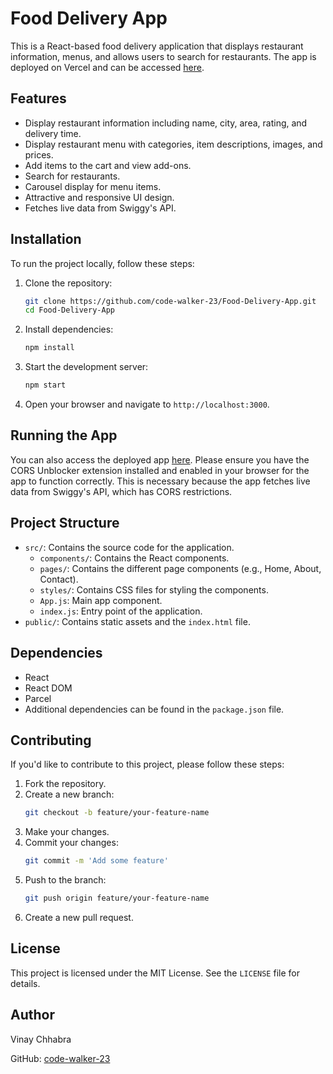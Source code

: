 # Food Delivery App

This is a React-based food delivery application that displays restaurant information, menus, and allows users to search for restaurants. The app is deployed on Vercel and can be accessed [here](https://food-delivery-app-tailwind-vinay.vercel.app/).

## Features

- Display restaurant information including name, city, area, rating, and delivery time.
- Display restaurant menu with categories, item descriptions, images, and prices.
- Add items to the cart and view add-ons.
- Search for restaurants.
- Carousel display for menu items.
- Attractive and responsive UI design.
- Fetches live data from Swiggy's API.

## Installation

To run the project locally, follow these steps:

1. Clone the repository:
    ```bash
    git clone https://github.com/code-walker-23/Food-Delivery-App.git
    cd Food-Delivery-App
    ```

2. Install dependencies:
    ```bash
    npm install
    ```

3. Start the development server:
    ```bash
    npm start
    ```

4. Open your browser and navigate to `http://localhost:3000`.

## Running the App

You can also access the deployed app [here](https://food-delivery-app-tailwind-vinay.vercel.app/). Please ensure you have the CORS Unblocker extension installed and enabled in your browser for the app to function correctly. This is necessary because the app fetches live data from Swiggy's API, which has CORS restrictions.

## Project Structure

- `src/`: Contains the source code for the application.
  - `components/`: Contains the React components.
  - `pages/`: Contains the different page components (e.g., Home, About, Contact).
  - `styles/`: Contains CSS files for styling the components.
  - `App.js`: Main app component.
  - `index.js`: Entry point of the application.
- `public/`: Contains static assets and the `index.html` file.

## Dependencies

- React
- React DOM
- Parcel
- Additional dependencies can be found in the `package.json` file.

## Contributing

If you'd like to contribute to this project, please follow these steps:

1. Fork the repository.
2. Create a new branch:
    ```bash
    git checkout -b feature/your-feature-name
    ```
3. Make your changes.
4. Commit your changes:
    ```bash
    git commit -m 'Add some feature'
    ```
5. Push to the branch:
    ```bash
    git push origin feature/your-feature-name
    ```
6. Create a new pull request.

## License

This project is licensed under the MIT License. See the `LICENSE` file for details.

## Author

Vinay Chhabra

GitHub: [code-walker-23](https://github.com/code-walker-23)
